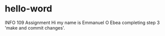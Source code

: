 # hello-word
INFO 109 Assignment
Hi my name is Emmanuel O Ebea completing step 3 'make and commit changes'.
